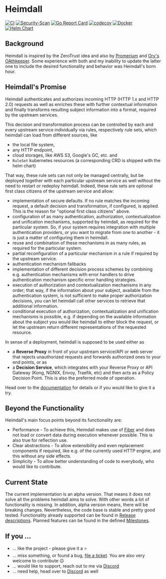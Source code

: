 # Heimdall
[![CI](https://github.com/dadrus/heimdall/actions/workflows/ci.yaml/badge.svg?branch=main)](https://github.com/dadrus/heimdall/actions/workflows/ci.yml)
[![Security-Scan](https://github.com/dadrus/heimdall/actions/workflows/security.yaml/badge.svg)](https://github.com/dadrus/heimdall/actions/workflows/security.yml)
[![Go Report Card](https://goreportcard.com/badge/github.com/dadrus/heimdall)](https://goreportcard.com/report/github.com/dadrus/heimdall)
[![codecov](https://codecov.io/gh/dadrus/heimdall/branch/main/graph/badge.svg)](https://codecov.io/gh/dadrus/heimdall)
[![Docker](https://img.shields.io/docker/v/dadrus/heimdall/latest?color=lightblue&label=docker&logo=docker)](https://hub.docker.com/r/dadrus/heimdall)
[![Helm Chart](https://img.shields.io/badge/dynamic/yaml.svg?label=helm%20chart&url=https://dadrus.github.io/heimdall/charts/index.yaml&query=$.entries.heimdall[0].version&logo=helm&logoColor=white)](https://github.com/dadrus/heimdall/tree/main/charts/heimdall)

## Background

Heimdall is inspired by the ZeroTrust idea and also by [Promerium](https://www.pomerium.com/docs) and [Ory's OAthkeeper](https://www.ory.sh/docs/oathkeeper). Some experience with both and my inability to update the latter one to include the desired functionality and behavior was Heimdall's born hour. 

## Heimdall's Promise

Heimdall authenticates and authorizes incoming HTTP (HTTP 1.x and HTTP 2.0) requests as well as enriches these with further contextual information and finally transforms resulting subject information into a format, required by the upstream services.

This decision and transformation process can be controlled by each and every upstream service individually via rules, respectively rule sets, which heimdall can load from different sources, like

* the local file system,
* any HTTP endpoint,
* cloud storages, like AWS S3, Google's GC, etc. and
* `RuleSet` kubernetes resources (a corresponding CRD is shipped with the helm chart)

That way, these rule sets can not only be managed centrally, but be deployed together with each particular upstream service as well without the need to restart or redeploy heimdall. Indeed, these rule sets are optional first class citizens of the upstream service and allow:

* implementation of secure defaults. If no rule matches the incoming request, a default decision and transformation, if configured, is applied. This is the reason for "optional first class citizens" above.
* configuration of as many authentication, authorization, contextualization and unification mechanisms, supported by heimdall, as required for the particular system. So, if your system requires integration with multiple authentication providers, or you want to migrate from one to another - it is just a matter of configuring them in heimdall.
* reuse and combination of these mechanisms in as many rules, as  required for the particular system.
* partial reconfiguration of a particular mechanism in a rule if required by the upstream service.
* authentication mechanism fallbacks
* implementation of different decision process schemes by combining e.g. authentication mechanisms with error handlers to drive authentication mechanism specific error handling strategies.
* execution of authorization and contextualization mechanisms in any order; that way, if the information about your subject, available from the authentication system, is not sufficient to make proper authorization decisions, you can let heimdall call other services to retrieve that additional information.
* conditional execution of authorization, contextualization and unification mechanisms is possible, e.g. if depending on the available information about the subject you would like heimdall to either block the request, or let the upstream return different representations of the requested resource.

In sense of a deployment, heimdall is supposed to be used either as
* a **Reverse Proxy** in front of your upstream service/API or web server that rejects unauthorized requests and forwards authorized ones to your end points, or as
* a **Decision Service**, which integrates with your Reverse Proxy or API Gateway (Kong, NGNIX, Envoy, Traefik, etc) and then acts as a Policy Decision Point. This is also the preferred mode of operation.

Head over to the [documentation](https://dadrus.github.io/heimdall/) for details or if you would like to give it a try.

## Beyond the Functionality

Heimdall's main focus points beyond its functionality are:
* Performance - To achieve this, Heimdall makes use of [Fiber](https://gofiber.io/) and does not load or convert data during execution whenever possible. This is also true for reflection use.
* Clear abstractions - To allow extensibility and even replacement components if required, like e.g. of the currently used HTTP engine, and this without any side effects.
* Simplicity - To allow better understanding of code to everybody, who would like to contribute.

## Current State

The current implementation is an alpha version. That means it does not solve all the problems heimdall aims to solve. With other words a lot of functionality is missing. In addition, alpha version means, there will be breaking changes. Nevertheless, the code base is stable and pretty good tested. Functionality already supported can be found in [Release descriptions](https://github.com/dadrus/heimdall/releases). Planned features can be found in the defined [Milestones](https://github.com/dadrus/heimdall/milestones).

## If you ...

* ... like the project - please give it a :star:
* ... miss something, or found a bug, [file a ticket](https://github.com/dadrus/heimdall/issues). You are also very welcome to contribute :wink:
* ... would like to support, reach out to me via [Discord](https://discord.gg/qQgg8xKuyb)
* ... need help, head over to [Discord](https://discord.gg/qQgg8xKuyb) as well
